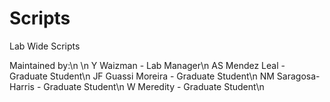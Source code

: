 # Scripts
Lab Wide Scripts

Maintained by:\n
\n
Y Waizman - Lab Manager\n
AS Mendez Leal - Graduate Student\n
JF Guassi Moreira - Graduate Student\n
NM Saragosa-Harris - Graduate Student\n
W Meredity - Graduate Student\n
